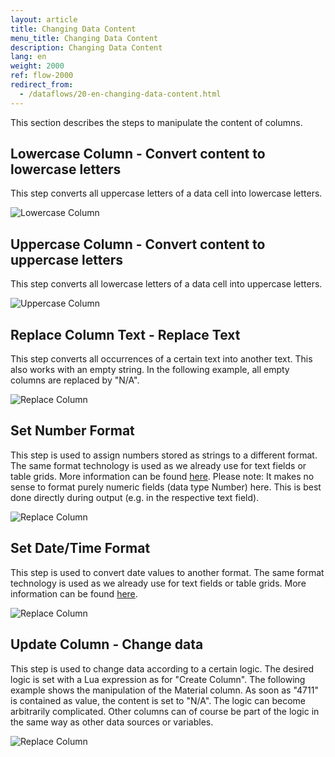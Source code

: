 ```yaml
---
layout: article
title: Changing Data Content
menu_title: Changing Data Content
description: Changing Data Content
lang: en
weight: 2000
ref: flow-2000
redirect_from:
  - /dataflows/20-en-changing-data-content.html
---
```

This section describes the steps to manipulate the content of columns.

## Lowercase Column - Convert content to lowercase letters

This step converts all uppercase letters of a data cell into lowercase letters.

![Lowercase Column](/assets/images/dataflows/dataflows-lowercase01.png)

## Uppercase Column - Convert content to uppercase letters

This step converts all lowercase letters of a data cell into uppercase letters.

![Uppercase Column](/assets/images/dataflows/dataflows-uppercase01.png)

## Replace Column Text - Replace Text

This step converts all occurrences of a certain text into another text. This also works with an empty string. In the following example, all empty columns are replaced by "N/A".

![Replace Column](/assets/images/dataflows/dataflows-replace-text01.png)

## Set Number Format

This step is used to assign numbers stored as strings to a different format. The same format technology is used as we already use for text fields or table grids. More information can be found [here](https://help.peakboard.com/misc/03-en-formating-values.html). Please note: It makes no sense to format purely numeric fields (data type Number) here. This is best done directly during output (e.g. in the respective text field).

![Replace Column](/assets/images/dataflows/dataflows-set-number-format01.png)

## Set Date/Time Format

This step is used to convert date values to another format. The same format technology is used as we already use for text fields or table grids. More information can be found [here](https://help.peakboard.com/misc/03-en-formating-values.html).

![Replace Column](/assets/images/dataflows/dataflows-set-date-format01.png)

## Update Column - Change data

This step is used to change data according to a certain logic. The desired logic is set with a Lua expression as for "Create Column". The following example shows the manipulation of the Material column. As soon as "4711" is contained as value, the content is set to "N/A". The logic can become arbitrarily complicated. Other columns can of course be part of the logic in the same way as other data sources or variables.

![Replace Column](/assets/images/dataflows/dataflows-update-column01.png)
